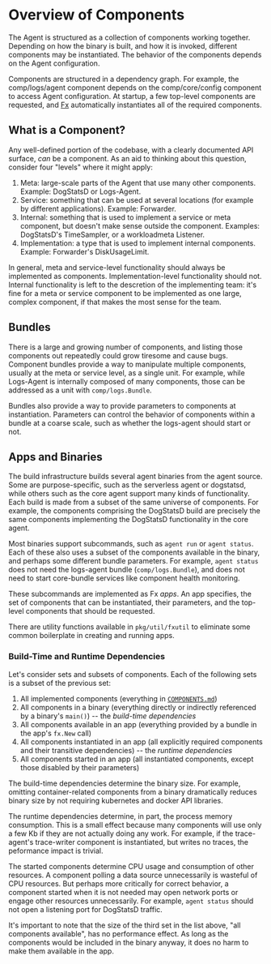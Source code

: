 # Overview of Components

The Agent is structured as a collection of components working together.
Depending on how the binary is built, and how it is invoked, different components may be instantiated.
The behavior of the components depends on the Agent configuration.

Components are structured in a dependency graph.
For example, the comp/logs/agent component depends on the comp/core/config component to access Agent configuration.
At startup, a few top-level components are requested, and [Fx](./fx.md) automatically instantiates all of the required components.

## What is a Component?

Any well-defined portion of the codebase, with a clearly documented API surface, _can_ be a component.
As an aid to thinking about this question, consider four "levels" where it might apply:

1. Meta: large-scale parts of the Agent that use many other components. Example: DogStatsD or Logs-Agent.
2. Service: something that can be used at several locations (for example by different applications). Example: Forwarder.
3. Internal: something that is used to implement a service or meta component, but doesn't make sense outside the component. Examples: DogStatsD's TimeSampler, or a workloadmeta Listener.
4. Implementation: a type that is used to implement internal components. Example: Forwarder's DiskUsageLimit.

In general, meta and service-level functionality should always be implemented as components.
Implementation-level functionality should not.
Internal functionality is left to the descretion of the implementing team: it's fine for a meta or service component to be implemented as one large, complex component, if that makes the most sense for the team.

## Bundles

There is a large and growing number of components, and listing those components out repeatedly could grow tiresome and cause bugs.
Component bundles provide a way to manipulate multiple components, usually at the meta or service level, as a single unit.
For example, while Logs-Agent is internally composed of many components, those can be addressed as a unit with `comp/logs.Bundle`.

Bundles also provide a way to provide parameters to components at instantiation.
Parameters can control the behavior of components within a bundle at a coarse scale, such as whether the logs-agent should start or not.

## Apps and Binaries

The build infrastructure builds several agent binaries from the agent source.
Some are purpose-specific, such as the serverless agent or dogstatsd, while others such as the core agent support many kinds of functionality.
Each build is made from a subset of the same universe of components.
For example, the components comprising the DogStatsD build are precisely the same components implementing the DogStatsD functionality in the core agent.

Most binaries support subcommands, such as `agent run` or `agent status`.
Each of these also uses a subset of the components available in the binary, and perhaps some different bundle parameters.
For example, `agent status` does not need the logs-agent bundle (`comp/logs.Bundle`), and does not need to start core-bundle services like component health monitoring.

These subcommands are implemented as Fx _apps_.
An app specifies, the set of components that can be instantiated, their parameters, and the top-level components that should be requested.

There are utility functions available in `pkg/util/fxutil` to eliminate some common boilerplate in creating and running apps.

### Build-Time and Runtime Dependencies

Let's consider sets and subsets of components.
Each of the following sets is a subset of the previous set:

1. All implemented components (everything in [`COMPONENTS.md`](../../comp/README.md))
1. All components in a binary (everything directly or indirectly referenced by a binary's `main()`) -- the _build-time dependencies_
1. All components available in an app (everything provided by a bundle in the app's `fx.New` call)
1. All components instantiated in an app (all explicitly required components and their transitive dependencies) -- the _runtime dependencies_
1. All components started in an app (all instantiated components, except those disabled by their parameters)

The build-time dependencies determine the binary size.
For example, omitting container-related components from a binary dramatically reduces binary size by not requiring kubernetes and docker API libraries.

The runtime dependencies determine, in part, the process memory consumption.
This is a small effect because many components will use only a few Kb if they are not actually doing any work.
For example, if the trace-agent's trace-writer component is instantiated, but writes no traces, the peformance impact is trivial.

The started components determine CPU usage and consumption of other resources.
A component polling a data source unnecessarily is wasteful of CPU resources.
But perhaps more critically for correct behavior, a component started when it is not needed may open network ports or engage other resources unnecessarily.
For example, `agent status` should not open a listening port for DogStatsD traffic.

It's important to note that the size of the third set in the list above, "all components available", has no performance effect.
As long as the components would be included in the binary anyway, it does no harm to make them available in the app.
